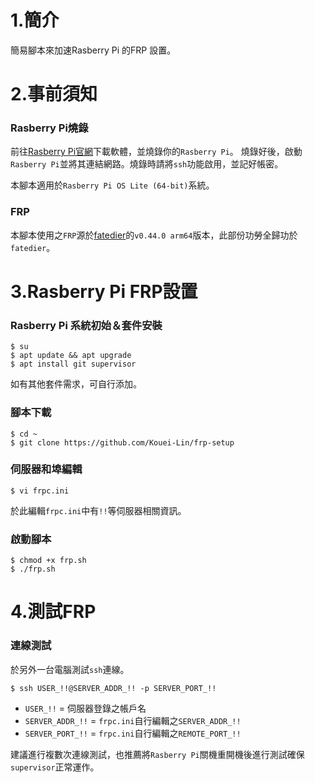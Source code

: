 # 1.簡介
簡易腳本來加速Rasberry Pi 的FRP 設置。

# 2.事前須知

### Rasberry Pi燒錄
前往[Rasberry Pi官網](https://www.raspberrypi.com/software/)下載軟體，並燒錄你的`Rasberry Pi`。
燒錄好後，啟動`Rasberry Pi`並將其連結網路。燒錄時請將`ssh`功能啟用，並記好帳密。

本腳本適用於`Rasberry Pi OS Lite (64-bit)`系統。

### FRP
本腳本使用之`FRP`源於[fatedier](https://github.com/fatedier//frp/releases/)的`v0.44.0 arm64`版本，此部份功勞全歸功於`fatedier`。

# 3.Rasberry Pi FRP設置

### Rasberry Pi 系統初始＆套件安裝
```
$ su
$ apt update && apt upgrade
$ apt install git supervisor
```

如有其他套件需求，可自行添加。

### 腳本下載 
```
$ cd ~
$ git clone https://github.com/Kouei-Lin/frp-setup
```

### 伺服器和埠編輯
```
$ vi frpc.ini
```
於此編輯`frpc.ini`中有`!!`等伺服器相關資訊。

### 啟動腳本
```
$ chmod +x frp.sh
$ ./frp.sh
```

# 4.測試FRP

### 連線測試
於另外一台電腦測試`ssh`連線。

```
$ ssh USER_!!@SERVER_ADDR_!! -p SERVER_PORT_!!
```

- `USER_!!` = 伺服器登錄之帳戶名
- `SERVER_ADDR_!!` = `frpc.ini`自行編輯之`SERVER_ADDR_!!`
- `SERVER_PORT_!!` = `frpc.ini`自行編輯之`REMOTE_PORT_!!`

建議進行複數次連線測試，也推薦將`Rasberry Pi`關機重開機後進行測試確保`supervisor`正常運作。

